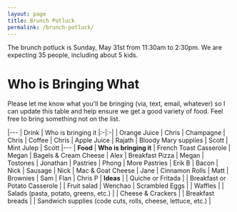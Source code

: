 ```yaml
---
layout: page
title: Brunch Potluck
permalink: /brunch-potluck/
---
```


The brunch potluck is Sunday, May 31st from 11:30am to 2:30pm. We are expecting 35 people, including about 5 kids.

# Who is Bringing What

Please let me know what you'll be bringing (via, text, email, whatever) so I can update this table and help ensure we get a good variety of food. Feel free to bring something not on the list.

|---
| Drink | Who is bringing it
|:-|:-|
| Orange Juice | Chris
| Champagne | Chris
| Coffee | Chris
| Apple Juice | Rajath
| Bloody Mary supplies | Scott
| Mint Julep | Scott
|---
| **Food** | **Who is bringing it**
| French Toast Casserole | Megan
| Bagels & Cream Cheese | Alex
| Breakfast Pizza | Megan
| Tostones | Jonathan
| Pastries | Phong
| More Pastries | Erik B
| Bacon | Nick
| Sausage | Nick
| Mac & Goat Cheese | Jane
| Cinnamon Rolls | Matt
| Brownies | Sam
| Flan | Chris P
| **Ideas** | 
| Quiche or Fritada |
| Breakfast or Potato Casserole |
| Fruit salad | Wenchao
| Scrambled Eggs |
| Waffles |
| Salads (pasta, potato, greens, etc.) |
| Cheese & Crackers |
| Breakfast breads |
| Sandwich supplies (code cuts, rolls, cheese, lettuce, etc.) |

